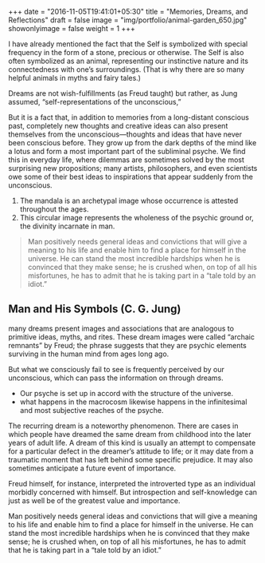+++
date = "2016-11-05T19:41:01+05:30"
title = "Memories, Dreams, and Reflections"
draft = false
image = "img/portfolio/animal-garden_650.jpg"
showonlyimage = false
weight = 1
+++

I have already mentioned the fact that the Self is symbolized with special frequency in the form of a stone, precious or otherwise. The Self is also often symbolized as an animal, representing our instinctive nature and its connectedness with one’s surroundings. (That is why there are so many helpful animals in myths and fairy tales.) 
<!--more-->

Dreams are not wish-fulfillments (as Freud taught) but rather, as Jung assumed, “self-representations of the unconscious,”

But it is a fact that, in addition to memories from a long-distant conscious past, completely new thoughts and creative ideas can also present themselves from the unconscious—thoughts and ideas that have never been conscious before. They grow up from the dark depths of the mind like a lotus and form a most important part of the subliminal psyche. We find this in everyday life, where dilemmas are sometimes solved by the most surprising new propositions; many artists, philosophers, and even scientists owe some of their best ideas to inspirations that appear suddenly from the unconscious.

1. The mandala is an archetypal image whose occurrence is attested throughout the ages.
2. This circular image represents the wholeness of the psychic ground or, the divinity incarnate in man.

> Man positively needs general ideas and convictions that will give a meaning to his life and enable him to find a place for himself in the universe. He can stand the most incredible hardships when he is convinced that they make sense; he is crushed when, on top of all his misfortunes, he has to admit that he is taking part in a “tale told by an idiot.”

## Man and His Symbols (C. G. Jung)

many dreams present images and associations that are analogous to primitive ideas, myths, and rites. These dream images were called “archaic remnants” by Freud; the phrase suggests that they are psychic elements surviving in the human mind from ages long ago.

But what we consciously fail to see is frequently perceived by our unconscious, which can pass the information on through dreams.

* Our psyche is set up in accord with the structure of the universe.
* what happens in the macrocosm likewise happens in the infinitesimal and most subjective reaches of the psyche.

The recurring dream is a noteworthy phenomenon. There are cases in which people have dreamed the same dream from childhood into the later years of adult life. A dream of this kind is usually an attempt to compensate for a particular defect in the dreamer’s attitude to life; or it may date from a traumatic moment that has left behind some specific prejudice. It may also sometimes anticipate a future event of importance.

Freud himself, for instance, interpreted the introverted type as an individual morbidly concerned with himself. But introspection and self-knowledge can just as well be of the greatest value and importance.

Man positively needs general ideas and convictions that will give a meaning to his life and enable him to find a place for himself in the universe. He can stand the most incredible hardships when he is convinced that they make sense; he is crushed when, on top of all his misfortunes, he has to admit that he is taking part in a “tale told by an idiot.”

